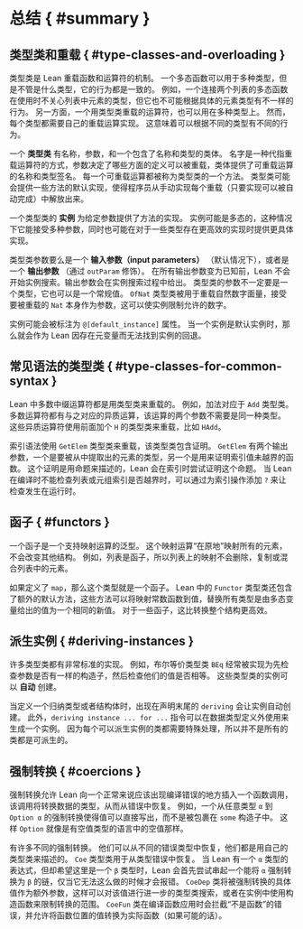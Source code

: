 <!--
# Summary
-->

# 总结 { #summary }

<!--
## Type Classes and Overloading
-->

## 类型类和重载 { #type-classes-and-overloading }

<!--
Type classes are Lean's mechanism for overloading functions and operators.
A polymorphic function can be used with multiple types, but it behaves in the same manner no matter which type it is used with.
For example, a polymorphic function that appends two lists can be used no matter the type of the entries in the list, but it is unable to have different behavior depending on which particular type is found.
An operation that is overloaded with type classes, on the other hand, can also be used with multiple types.
However, each type requires its own implementation of the overloaded operation.
This means that the behavior can vary based on which type is provided.
-->

类型类是 Lean 重载函数和运算符的机制。
一个多态函数可以用于多种类型，但是不管是什么类型，它的行为都是一致的。
例如，一个连接两个列表的多态函数在使用时不关心列表中元素的类型，但它也不可能根据具体的元素类型有不一样的行为。
另一方面，一个用类型类重载的运算符，也可以用在多种类型上。
然而，每个类型都需要自己的重载运算实现。
这意味着可以根据不同的类型有不同的行为。

<!--
A _type class_ has a name, parameters, and a body that consists of a number of names with types.
The name is a way to refer to the overloaded operations, the parameters determine which aspects of the definitions can be overloaded, and the body provides the names and type signatures of the overloadable operations.
Each overloadable operation is called a _method_ of the type class.
Type classes may provide default implementations of some methods in terms of the others, freeing implementors from defining each overload by hand when it is not needed.
-->

一个 **类型类** 有名称，参数，和一个包含了名称和类型的类体。
名字是一种代指重载运算符的方式，参数决定了哪些方面的定义可以被重载，类体提供了可重载运算的名称和类型签名。
每一个可重载运算都被称为类型类的一个方法。
类型类可能会提供一些方法的默认实现，使得程序员从手动实现每个重载（只要实现可以被自动完成）中解放出来。

<!--
An _instance_ of a type class provides implementations of the methods for given parameters.
Instances may be polymorphic, in which case they can work for a variety of parameters, and they may optionally provide more specific implementations of default methods in cases where a more efficient version exists for some particular type.
-->

一个类型类的 **实例** 为给定参数提供了方法的实现。
实例可能是多态的，这种情况下它能接受多种参数，同时也可能在对于一些类型存在更高效的实现时提供更具体实现。

<!--
Type class parameters are either _input parameters_ (the default), or _output parameters_ (indicated by an `outParam` modifier).
Lean will not begin searching for an instance until all input parameters are no longer metavariables, while output parameters may be solved while searching for instances.
Parameters to a type class need not be types—they may also be ordinary values.
The `OfNat` type class, used to overload natural number literals, takes the overloaded `Nat` itself as a parameter, which allows instances to restrict the allowed numbers.
-->

类型类参数要么是一个 **输入参数（input parameters）** （默认情况下），或者是一个 **输出参数** （通过 `outParam` 修饰）。
在所有输出参数变为已知前，Lean 不会开始实例搜索。输出参数会在实例搜索过程中给出。
类型类的参数不一定要是一个类型，它也可以是一个常规值。
`OfNat` 类型类被用于重载自然数字面量，接受要被重载的 `Nat` 本身作为参数，这可以使实例限制允许的数字。

<!--
Instances may be marked with a `@[default_instance]` attribute.
When an instance is a default instance, then it will be chosen as a fallback when Lean would otherwise fail to find an instance due to the presence of metavariables in the type.
-->

实例可能会被标注为 `@[default_instance]` 属性。
当一个实例是默认实例时，那么就会作为 Lean 因存在元变量而无法找到实例的回退。

<!--
## Type Classes for Common Syntax
-->

## 常见语法的类型类 { #type-classes-for-common-syntax }

<!--
Most infix operators in Lean are overridden with a type class.
For instance, the addition operator corresponds to a type class called `Add`.
Most of these operators have a corresponding heterogeneous version, in which the two arguments need not have the same type.
These heterogenous operators are overloaded using a version of the class whose name starts with `H`, such as `HAdd`.
-->

Lean 中多数中缀运算符都是用类型类来重载的。
例如，加法对应于 `Add` 类型类。
多数运算符都有与之对应的异质运算，该运算的两个参数不需要是同一种类型。
这些异质运算符使用前面加个 `H` 的类型类来重载，比如 `HAdd`。

<!--
Indexing syntax is overloaded using a type class called `GetElem`, which involves proofs.
`GetElem` has two output parameters, which are the type of elements to be extracted from the collection and a function that can be used to determine what counts as evidence that the index value is in bounds for the collection.
This evidence is described by a proposition, and Lean attempts to prove this proposition when array indexing is used.
When Lean is unable to check that list or array access operations are in bounds at compile time, the check can be deferred to run time by appending a `?` to the indexing operation.
-->

索引语法使用 `GetElem` 类型类来重载，该类型类包含证明。
`GetElem` 有两个输出参数，一个是要被从中提取出的元素的类型，另一个是用来证明索引值未越界的函数。
这个证明是用命题来描述的，Lean 会在索引时尝试证明这个命题。
当 Lean 在编译时不能检查列表或元组索引是否越界时，可以通过为索引操作添加 `?` 来让检查发生在运行时。

<!--
## Functors
-->

## 函子 { #functors }

<!--
A functor is a polymorphic type that supports a mapping operation.
This mapping operation transforms all elements "in place", changing no other structure.
For instance, lists are functors and the mapping operation may neither drop, duplicate, nor mix up entries in the list.
-->

一个函子是一个支持映射运算的泛型。
这个映射运算“在原地”映射所有的元素，不会改变其他结构。
例如，列表是函子，所以列表上的映射不会删除，复制或混合列表中的元素。

<!--
While functors are defined by having `map`, the `Functor` type class in Lean contains an additional default method that is responsible for mapping the constant function over a value, replacing all values whose type are given by polymorphic type variable with the same new value.
For some functors, this can be done more efficiently than traversing the entire structure.
-->

如果定义了 `map`，那么这个类型就是一个函子。
Lean 中的 `Functor` 类型类还包含了额外的默认方法，这些方法可以将映射常数函数到值，替换所有类型是由多态变量给出的值为一个相同的新值。
对于一些函子，这比转换整个结构更高效。

<!--
## Deriving Instances
-->

## 派生实例 { #deriving-instances }

<!--
Many type classes have very standard implementations.
For instance, the Boolean equality class `BEq` is usually implemented by first checking whether both arguments are built with the same constructor, and then checking whether all their arguments are equal.
Instances for these classes can be created _automatically_.
-->

许多类型类都有非常标准的实现。
例如，布尔等价类型类 `BEq` 经常被实现为先检查参数是否有一样的构造子，然后检查他们的值是否相等。
这些类型类的实例可以 **自动** 创建。

<!--
When defining an inductive type or a structure, a `deriving` clause at the end of the declaration will cause instances to be created automatically.
Additionally, the `deriving instance ... for ...` command can be used outside of the definition of a datatype to cause an instance to be generated.
Because each class for which instances can be derived requires special handling, not all classes are derivable.
-->

当定义一个归纳类型或者结构体时，出现在声明末尾的 `deriving` 会让实例自动创建。
此外，`deriving instance ... for ...` 指令可以在数据类型定义外使用来生成一个实例。
因为每个可以派生实例的类都需要特殊处理，所以并不是所有的类都是可派生的。

<!--
## Coercions
-->

## 强制转换 { #coercions }
<!--
Coercions allow Lean to recover from what would normally be a compile-time error by inserting a call to a function that transforms data from one type to another.
For example, the coercion from any type `α` to the type `Option α` allows values to be written directly, rather than with the `some` constructor, making `Option` work more like nullable types from object-oriented languages.
-->

强制转换允许 Lean 向一个正常来说应该出现编译错误的地方插入一个函数调用，该调用将转换数据的类型，从而从错误中恢复。
例如，一个从任意类型 `α` 到 `Option α` 的强制转换使得值可以直接写出，而不是被包裹在 `some` 构造子中。
这样 `Option` 就像是有空值类型的语言中的空值那样。

<!--
There are multiple kinds of coercion.
They can recover from different kinds of errors, and they are represented by their own type classes.
The `Coe` class is used to recover from type errors.
When Lean has an expression of type `α` in a context that expects something with type `β`, Lean first attempts to string together a chain of coercions that can transform `α`s into `β`s, and only displays the error when this cannot be done.
The `CoeDep` class takes the specific value being coerced as an extra parameter, allowing either further type class search to be done on the value or allowing constructors to be used in the instance to limit the scope of the conversion.
The `CoeFun` class intercepts what would otherwise be a "not a function" error when compiling a function application, and allows the value in the function position to be transformed into an actual function if possible.
-->

有许多不同的强制转换。
他们可以从不同的错误类型中恢复，他们都是用自己的类型类来描述的。
`Coe` 类型类用于从类型错误中恢复。
当 Lean 有一个 `α` 类型的表达式，但却希望这里是一个 `β` 类型时，Lean 会首先尝试串起一个能将 `α` 强制转换为 `β` 的链，仅当它无法这么做的时候才会报错。
`CoeDep` 类将被强制转换的具体值作为额外参数，这样可以对该值进行进一步的类型类搜索，或者在实例中使用构造函数来限制转换的范围。
`CoeFun` 类在编译函数应用时会拦截“不是函数”的错误，并允许将函数位置的值转换为实际函数（如果可能的话）。
